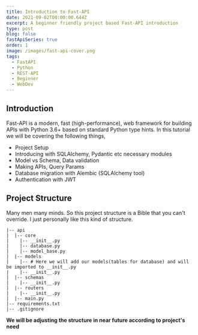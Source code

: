 ```yaml
---
title: Introduction to Fast-API
date: 2021-09-02T00:00:00.644Z
excerpt: A beginner friendly project based Fast-API introduction
type: post
blog: false
fastApiSeries: true
order: 1
image: /images/fast-api-cover.png
tags:
  - FastAPI
  - Python
  - REST-API
  - Beginner
  - WebDev
---
```


## Introduction

Fast-API is a modern, fast (high-performance), web framework for building APIs with Python 3.6+ based on standard Python type hints. In this tutorial we will be covering the following things,

- Project Setup
- Introducing with SQLAlchemy, Pydantic etc necessary modules
- Model vs Schema, Data validation
- Making APIs, Query Params
- Database migration with Alembic (SQLAlchemy tool)
- Authentication with JWT

## Project Structure

Many men many minds. So this project structure is a Bible that you can't override. I just personally like this kind of structure.

```
|-- api
|  |-- core
|    |-- __init__.py
|    |-- database.py
|    |-- model_base.py
|  |-- models
|    |-- # Here we will add our models(tables for database) and will be imported to __init__.py
|    |-- __init__.py
|  |-- schemas
|    |-- __init__.py
|  |-- routers
|    |-- __init__.py
|  |-- main.py
|-- requirements.txt
|-- .gitignore
```

**We will be adjusting the structure in near future according to project's need**
